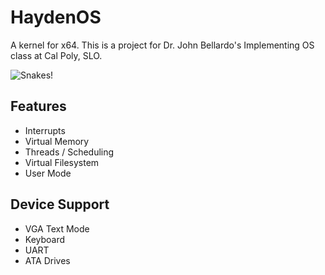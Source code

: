 # HaydenOS
A kernel for x64. This is a project for Dr. John Bellardo's Implementing OS class at Cal Poly, SLO.

![Snakes!](https://i.imgur.com/E6uxOJ1.gif)

## Features
- Interrupts
- Virtual Memory
- Threads / Scheduling
- Virtual Filesystem
- User Mode

## Device Support
- VGA Text Mode
- Keyboard
- UART
- ATA Drives